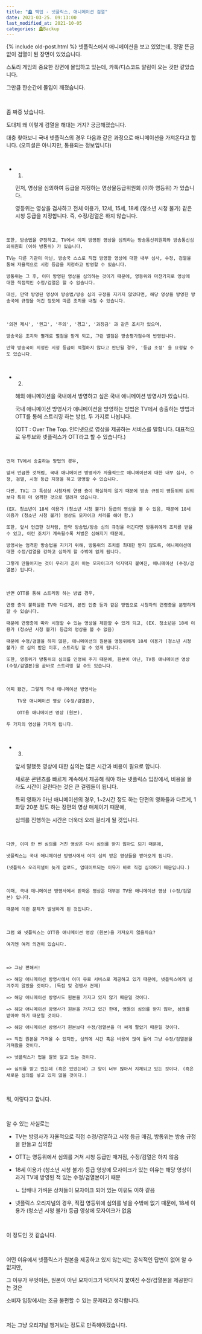 ```yaml
---
title: "🪦 백업 - 넷플릭스, 애니메이션 검열"
date: 2021-03-25. 09:13:00
last_modified_at: 2021-10-05
categories: 🪦Backup
---
```

{% include old-post.html %}
넷플릭스에서 애니메이션을 보고 있었는데, 정말 뜬금없이 검열이 된 장면이 있었습니다.

스토리 게임의 중요한 장면에 몰입하고 있는데, 카톡/디스코드 알림이 오는 것만 같았습니다.

그만큼 한순간에 몰입이 깨졌습니다.

​

좀 짜증 났습니다.

도대체 왜 이렇게 검열을 해대는 거지? 궁금해졌습니다.

대충 찾아보니 국내 넷플릭스의 경우 다음과 같은 과정으로 애니메이션을 가져온다고 합니다. (오피셜은 아니지만, 통용되는 정보입니다)

​

- 1.

    먼저, 영상을 심의하여 등급을 지정하는 영상물등급위원회 (이하 영등위) 가 있습니다.

    영등위는 영상을 검사하고 전체 이용가, 12세, 15세, 18세 (청소년 시청 불가) 같은 시청 등급을 지정합니다. 즉, 수정/검열은 하지 않습니다.

​

    또한, 방송법을 규정하고, TV에서 이미 방영된 영상을 심의하는 방송통신위원회와 방송통신심의위원회 (이하 방통위) 가 있습니다.

    TV는 다른 기관이 아닌, 방송국 스스로 직접 방영할 영상에 대한 내부 심사, 수정, 검열을 통해 자율적으로 시청 등급을 지정하고 방영할 수 있습니다.

    방통위는 그 후, 이미 방영된 영상을 심의하는 것이기 때문에, 영등위와 마찬가지로 영상에 대한 직접적인 수정/검열은 할 수 없습니다.

    대신, 만약 방영된 영상이 방송법/방송 심의 규정을 지키지 않았다면, 해당 영상을 방영한 방송국에 규정을 어긴 정도에 따른 조치를 내릴 수 있습니다.

​

    '의견 제시', '권고', '주의', '경고', '과징금' 과 같은 조치가 있으며,

    방송국은 조치와 별개로 벌점을 받게 되고, 그런 벌점은 방송평가점수에 반영됩니다.

    만약 방송국이 지정한 시청 등급이 적절하지 않다고 판단될 경우, '등급 조정' 을 요청할 수도 있습니다.

​

- 2.

    해외 애니메이션을 국내에서 방영하고 싶은 국내 애니메이션 방영사가 있습니다.

    국내 애니메이션 방영사가 애니메이션을 방영하는 방법은 TV에서 송출하는 방법과 OTT를 통해 스트리밍 하는 방법, 두 가지로 나뉩니다.

    (OTT : Over The Top. 인터넷으로 영상을 제공하는 서비스를 말합니다. 대표적으로 유튜브와 넷플릭스가 OTT라고 할 수 있습니다.)

​

    먼저 TV에서 송출하는 방법의 경우,

    앞서 언급한 것처럼, 국내 애니메이션 방영사가 자율적으로 애니메이션에 대한 내부 심사, 수정, 검열, 시청 등급 지정을 하고 방영할 수 있습니다.

    다만, TV는 그 특성상 시청자의 연령 층이 확실하지 않기 때문에 방송 규정이 영등위의 심의보다 특히 더 엄격한 것으로 알려져 있습니다.

    (EX. 청소년이 18세 이용가 (청소년 시청 불가) 등급의 영상을 볼 수 있음, 때문에 18세 이용가 (청소년 시청 불가) 영상도 모자이크 처리를 해야 함.)

    또한, 앞서 언급한 것처럼, 만약 방송법/방송 심의 규정을 어긴다면 방통위에게 조치를 받을 수 있고, 이런 조치가 계속될수록 처벌은 심해지기 때문에,

    방영사는 엄격한 방송법을 지키기 위해, 방통위의 조치를 최대한 받지 않도록, 애니메이션에 대한 수정/검열을 강하고 심하게 할 수밖에 없게 됩니다.

    그렇게 만들어지는 것이 우리가 흔히 아는 모자이크가 덕지덕지 붙여진, 애니메이션 (수정/검열본) 입니다.

​

    반면 OTT를 통해 스트리밍 하는 방법 경우,

    연령 층이 불확실한 TV와 다르게, 본인 인증 등과 같은 방법으로 시청자의 연령층을 분명하게 알 수 있습니다.

    때문에 연령층에 따라 시청할 수 있는 영상을 제한할 수 있게 되고, (EX. 청소년은 18세 이용가 (청소년 시청 불가) 등급의 영상을 볼 수 없음)

    때문에 수정/검열을 하지 않은, 애니메이션의 원본을 영등위에게 18세 이용가 (청소년 시청 불가) 로 심의 받은 이후, 스트리밍 할 수 있게 됩니다.

    또한, 영등위가 방통위의 심의를 인정해 주기 때문에, 원본이 아닌, TV용 애니메이션 영상 (수정/검열본)을 곧바로 스트리밍 할 수도 있습니다.

​

    어찌 됐건, 그렇게 국내 애니메이션 방영사는 

        TV용 애니메이션 영상 (수정/검열본),

        OTT용 애니메이션 영상 (원본),

    두 가지의 영상을 가지게 됩니다.

​

- 3.

    앞서 말했듯 영상에 대한 심의는 많은 시간과 비용이 필요로 합니다.

    새로운 콘텐츠를 빠르게 계속해서 제공해 줘야 하는 넷플릭스 입장에서, 비용을 몰라도 시간이 걸린다는 것은 큰 걸림돌이 됩니다.

    특히 영화가 아닌 애니메이션의 경우, 1~2시간 정도 하는 단편의 영화들과 다르게, 1화당 20분 정도 하는 장편의 영상 매체이기 때문에,

    심의를 진행하는 시간은 더욱더 오래 걸리게 될 것입니다.

​

    다만, 이미 한 번 심의를 거친 영상은 다시 심의를 받지 않아도 되기 때문에,

    넷플릭스는 국내 애니메이션 방영사에서 이미 심의 받은 영상들을 받아오게 됩니다.

    (넷플릭스 오리지널이 늦게 업로드, 업데이트되는 이유가 바로 직접 심의하기 때문입니다.)

​

    이때, 국내 애니메이션 방영사에서 받아온 영상은 대부분 TV용 애니메이션 영상 (수정/검열본) 입니다.

    때문에 이런 문제가 발생하게 된 것입니다.

​

    그럼 왜 넷플릭스는 OTT용 애니메이션 영상 (원본)을 가져오지 않을까요?

    여기엔 여러 의견이 있습니다.

​

    => 그냥 편해서!

    => 해당 애니메이션 방영사에서 이미 유로 서비스로 제공하고 있기 때문에, 넷플릭스에게 넘겨주지 않았을 것이다. (독점 및 경쟁사 견제)

    => 해당 애니메이션 방영사도 원본을 가지고 있지 않기 때문일 것이다.

    => 해당 애니메이션 방영사가 원본을 가지고 있긴 한데, 영등의 심의를 받지 않아, 심의를 받아야 하기 때문일 것이다.

    => 해당 애니메이션 방영사가 원본보다 수정/검열본을 더 싸게 팔았기 때문일 것이다.

    => 직접 원본을 가져올 수 있지만, 심의에 시간 혹은 비용이 많이 들어 그냥 수정/검열본을 가져왔을 것이다.

    => 넷플릭스가 법을 잘못 알고 있는 것이다.

    => 심의를 받고 있는데 (혹은 있었는데) 그 양이 너무 많아서 지체되고 있는 것이다. (혹은 새로운 심의를 넣고 있지 않을 것이다.)

​

뭐, 이렇다고 합니다.

​

알 수 있는 사실로는

- TV는 방영사가 자율적으로 직접 수정/검열하고 시청 등급 매김, 방통위는 방송 규정을 만들고 심의함

- OTT는 영등위에서 심의를 거쳐 시청 등급만 매겨짐, 수정/검열은 하지 않음

- 18세 이용가 (청소년 시청 불가) 등급 영상에 모자이크가 있는 이유는 해당 영상이 과거 TV에 방영된 적 있는 수정/검열본이기 때문

    ㄴ 담배나 가벼운 상처들이 모자이크 되어 있는 이유도 이하 같음

- 넷플릭스 오리지널의 경우, 직접 영등위에 심의를 넣을 수밖에 없기 때문에, 18세 이용가 (청소년 시청 불가) 등급 영상에 모자이크가 없음

​

이 정도인 것 같습니다.

​

어떤 이유에서 넷플릭스가 원본을 제공하고 있지 않는지는 공식적인 답변이 없어 알 수 없지만,

그 이유가 무엇이든, 원본이 아닌 모자이크가 덕지덕지 붙여진 수정/검열본을 제공한다는 것은

소비자 입장에서는 조금 불편할 수 있는 문제라고 생각합니다.

​

저는 그냥 오리지널 챙겨보는 정도로 만족해야겠습니다.